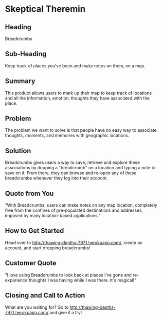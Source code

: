 # Skeptical Theremin #

<!-- 
> This material was originally posted [here](http://www.quora.com/What-is-Amazons-approach-to-product-development-and-product-management). It is reproduced here for posterities sake.

There is an approach called "working backwards" that is widely used at Amazon. They work backwards from the customer, rather than starting with an idea for a product and trying to bolt customers onto it. While working backwards can be applied to any specific product decision, using this approach is especially important when developing new products or features.

For new initiatives a product manager typically starts by writing an internal press release announcing the finished product. The target audience for the press release is the new/updated product's customers, which can be retail customers or internal users of a tool or technology. Internal press releases are centered around the customer problem, how current solutions (internal or external) fail, and how the new product will blow away existing solutions.

If the benefits listed don't sound very interesting or exciting to customers, then perhaps they're not (and shouldn't be built). Instead, the product manager should keep iterating on the press release until they've come up with benefits that actually sound like benefits. Iterating on a press release is a lot less expensive than iterating on the product itself (and quicker!).

If the press release is more than a page and a half, it is probably too long. Keep it simple. 3-4 sentences for most paragraphs. Cut out the fat. Don't make it into a spec. You can accompany the press release with a FAQ that answers all of the other business or execution questions so the press release can stay focused on what the customer gets. My rule of thumb is that if the press release is hard to write, then the product is probably going to suck. Keep working at it until the outline for each paragraph flows. 

Oh, and I also like to write press-releases in what I call "Oprah-speak" for mainstream consumer products. Imagine you're sitting on Oprah's couch and have just explained the product to her, and then you listen as she explains it to her audience. That's "Oprah-speak", not "Geek-speak".

Once the project moves into development, the press release can be used as a touchstone; a guiding light. The product team can ask themselves, "Are we building what is in the press release?" If they find they're spending time building things that aren't in the press release (overbuilding), they need to ask themselves why. This keeps product development focused on achieving the customer benefits and not building extraneous stuff that takes longer to build, takes resources to maintain, and doesn't provide real customer benefit (at least not enough to warrant inclusion in the press release).
 -->
 
## Heading ##
  Breadcrumbs

## Sub-Heading ##
  Keep track of places you've been and make notes on them, on a map.

## Summary ##
  This product allows users to mark up their map to keep track of locations and all the information, emotion, thoughts they have associated with the place.

## Problem ##
  The problem we want to solve is that people have no easy way to associate thoughts, moments, and memories with geographic locations.

## Solution ##
  Breadcrumbs gives users a way to save, retrieve and explore these associations by dopping a "breadcrumb" on a location and typing a note to save on it. From there, they can browse and re-open any of these breadcrumbs whenever they log into their account.

## Quote from You ##
  "With Breadcrumbs, users can make notes on any map location, completely free from the confines of pre-populated destinations and addresses, imposed by many location-based applications."

## How to Get Started ##
  Head over to http://thawing-depths-7971.herokuapp.com/, create an account, and start dropping breadcrumbs!

## Customer Quote ##
  "I love using Breadcrumbs to look back at places I've gone and re-experience thoughts I was having while I was there. It's magical!"

## Closing and Call to Action ##
  What are you waiting for? Go to http://thawing-depths-7971.herokuapp.com/ and give it a try!
